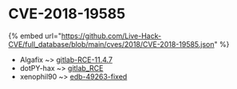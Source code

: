 # CVE-2018-19585
{% embed url="https://github.com/Live-Hack-CVE/full_database/blob/main/cves/2018/CVE-2018-19585.json" %}

* Algafix ~> [gitlab-RCE-11.4.7](https://www.alice-snow.ru/2018/database/cve-2018-19585/gitlab-rce-11.4.7-algafix)
* dotPY-hax ~> [gitlab_RCE](https://www.alice-snow.ru/2018/database/cve-2018-19585/gitlab_rce-dotpy-hax)
* xenophil90 ~> [edb-49263-fixed](https://www.alice-snow.ru/2018/database/cve-2018-19585/edb-49263-fixed-xenophil90)